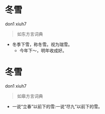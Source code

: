 # 冬雪
don1 xiuh7
> 如东方言词典
- 冬季下雪，称冬雪。视为瑞雪。
  - 今年下～，明年收成好。

# 冬雪
don1 xiuh7
> 如皋方言词典
- 一说“立春”以前下的雪:一说“尽九”以前下的雪。
